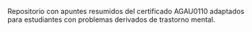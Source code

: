 Repositorio con apuntes resumidos del certificado AGAU0110 adaptados para estudiantes con problemas derivados de trastorno mental.
